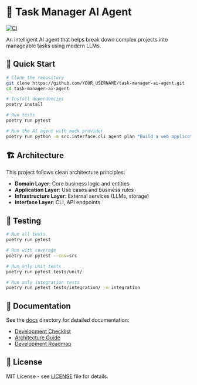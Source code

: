 # 🤖 Task Manager AI Agent

[![CI](https://github.com/YOUR_USERNAME/task-manager-ai-agent/actions/workflows/ci.yml/badge.svg)](https://github.com/YOUR_USERNAME/task-manager-ai-agent/actions/workflows/ci.yml)

An intelligent AI agent that helps break down complex projects into manageable tasks using modern LLMs.

## 🚀 Quick Start

```bash
# Clone the repository
git clone https://github.com/YOUR_USERNAME/task-manager-ai-agent.git
cd task-manager-ai-agent

# Install dependencies
poetry install

# Run tests
poetry run pytest

# Run the AI agent with mock provider
poetry run python -m src.interface.cli agent plan "Build a web application" --mock
```

## 🏗️ Architecture

This project follows clean architecture principles:
- **Domain Layer**: Core business logic and entities
- **Application Layer**: Use cases and business rules
- **Infrastructure Layer**: External services (LLMs, storage)
- **Interface Layer**: CLI, API endpoints

## 🧪 Testing

```bash
# Run all tests
poetry run pytest

# Run with coverage
poetry run pytest --cov=src

# Run only unit tests
poetry run pytest tests/unit/

# Run only integration tests
poetry run pytest tests/integration/ -m integration
```

## 📖 Documentation

See the [docs](./docs) directory for detailed documentation:
- [Development Checklist](./docs/development-checklist.md)
- [Architecture Guide](./docs/ai-agent-task-manager-project-instructions.md)
- [Development Roadmap](./docs/optimal-ai-agent-development-roadmap.md)

## 📝 License

MIT License - see [LICENSE](./LICENSE) file for details.